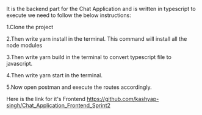 It is the backend part for the Chat Application and is written in typescript to execute we need to follow the below instructions:

1.Clone the project

2.Then write yarn install in the terminal. This command will install all the node modules

3.Then write yarn build in the terminal to convert typescript file to javascript.

4.Then write yarn start in the terminal.

5.Now open postman and execute the routes accordingly.

Here is the link for it's Frontend https://github.com/kashyap-singh/Chat_Application_Frontend_Sprint2
